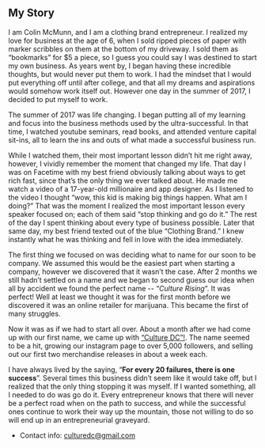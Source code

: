 ## My Story
I am Colin McMunn, and I am a clothing brand entrepreneur. I realized my love for business at the age of 6, when I sold ripped pieces of paper with marker scribbles on them at the bottom of my driveway. I sold them as “bookmarks” for $5 a piece, so I guess you could say I was destined to start my own business. As years went by, I began having these incredible thoughts, but would never put them to work. I had the mindset that I would put everything off until after college, and that all my dreams and aspirations would somehow work itself out. However one day in the summer of 2017, I decided to put myself to work.
  
  The summer of 2017 was life changing. I began putting all of my learning and focus into the business methods used by the ultra-successful. In that time, I watched youtube seminars, read books, and attended venture capital sit-ins, all to learn the ins and outs of what made a successful business run. 
 
 While I watched them, their most important lesson didn’t hit me right away, however, I vividly remember the moment that changed my life.  That day I was on Facetime with my best friend obviously talking about ways to get rich fast, since that’s the only thing we ever talked about.  He made me watch a video of a 17-year-old millionaire and app designer. As I listened to the video I thought “wow, this kid is making big things happen. What am I doing?” That was the moment I realized the most important lesson every speaker focused on; each of them said “stop thinking and go do it.” The rest of the day I spent thinking about every type of business possible. Later that same day,  my best friend texted out of the blue “Clothing Brand.” I knew instantly what he was thinking and fell in love with the idea immediately.
  
  The first thing we focused on was deciding what to name for our soon to be company. We assumed this would be the easiest part when starting a company, however we discovered that it wasn’t the case. After 2 months we still hadn’t settled on a name and we began to second guess our idea when all by accident we found the perfect name -- “_Culture Rising_”. It was perfect!  Well at least we thought it was for  the first month before we discovered it was an online retailer for marijuana. This became the first of many struggles. 
  
  Now it was as if we had to start all over. About a month after we had come up with our first name, we came up with [“Culture DC”!](https://www.instagram.com/cltrdc/?hl=en). The name seemed to be a hit, growing our instagram page to over 5,000 followers, and selling out our first two merchandise releases in about a week each. 

I have always lived by the saying, “**For every 20 failures, there is one success**”. Several times this business didn’t seem like it would take off, but I realized that the only thing stopping it was myself. If I wanted something, all I needed to do was go do it. Every entrepreneur knows that there will never be a perfect road when on the path to success, and while the successful ones continue to work their way up the mountain, those not willing to do so will end up in an entrepreneurial graveyard.

* Contact info: culturedc@gmail.com

